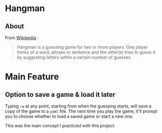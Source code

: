 # Hangman

## About
From [Wikipedia](https://en.wikipedia.org/wiki/Hangman_(game)) :
> Hangman is a guessing game for two or more players. One player thinks of a word, phrase or sentence and the other(s) tries to guess it by suggesting letters within a certain number of guesses.

# Main Feature

## Option to save a game & load it later

Typing `:w` at any point, starting from when the guessing starts, will save a copy of the game to a `yaml` file. The next time you play the game, it'll prompt you to choose whether to load a saved game or start a new one.

This was the main concept I practiced with this project.
